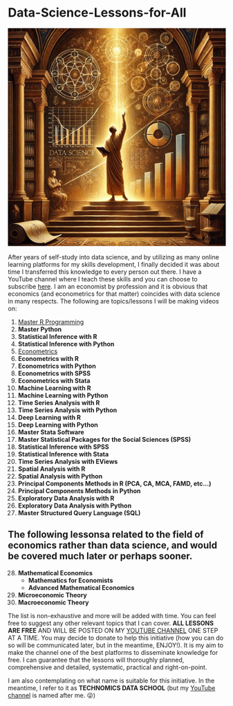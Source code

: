 # Data-Science-Lessons-for-All

<img src="https://github.com/elijah-appiah/Data-Science-Lessons-for-All/blob/main/data%20science%20painting.webp" alt="data science">

After years of self-study into data science, and by utilizing as many online learning platforms for my skills development, I finally decided it was about time I transferred this knowledge to every person out there. I have a YouTube channel where I teach these skills and you can choose to subscribe [here](https://www.youtube.com/c/ElijahAppiah). I am an economist by profession and it is obvious that economics (and econometrics for that matter) coincides with data science in many respects. The following are topics/lessons I will be making videos on:

1. [Master R Programming](https://github.com/elijah-appiah/Master-R-Programming)
2. **Master Python**
3. **Statistical Inference with R**
4. **Statistical Inference with Python**
5. [Econometrics](https://github.com/elijah-appiah/Econometrics)
6. **Econometrics with R**
7. **Econometrics with Python**
8. **Econometrics with SPSS**
9. **Econometrics with Stata**
10. **Machine Learning with R**
11. **Machine Learning with Python**
12. **Time Series Analysis with R**
13. **Time Series Analysis with Python**
14. **Deep Learning with R**
15. **Deep Learning with Python**
16. **Master Stata Software**
17. **Master Statistical Packages for the Social Sciences (SPSS)**
18. **Statistical Inference with SPSS**
19. **Statistical Inference with Stata**
20. **Time Series Analysis with EViews**
21. **Spatial Analysis with R**
22. **Spatial Analysis with Python**
23. **Principal Components Methods in R (PCA, CA, MCA, FAMD, etc…)**
24. **Principal Components Methods in Python**
25. **Exploratory Data Analysis with R**
26. **Exploratory Data Analysis with Python**
27. **Master Structured Query Language (SQL)**

## The following lessonsa related to the field of economics rather than data science, and would be covered much later or perhaps sooner.
28. **Mathematical Economics**
    - **Mathematics for Economists**
    - **Advanced Mathematical Economics**
30. **Microeconomic Theory**
31. **Macroeconomic Theory**

The list is non-exhaustive and more will be added with time. You can feel free to suggest any other relevant topics that I can cover. **ALL LESSONS ARE FREE** AND WILL BE POSTED ON MY [YOUTUBE CHANNEL](https://www.youtube.com/c/ElijahAppiah) ONE STEP AT A TIME. You may decide to donate to help this initiative (how you can do so will be communicated later, but in the meantime, ENJOY!). It is my aim to make the channel one of the best platforms to disseminate knowledge for free. I can guarantee that the lessons will thoroughly planned, comprehensive and detailed, systematic, practical and right-on-point.

I am also contemplating on what name is suitable for this initiative. In the meantime, I refer to it as **TECHNOMICS DATA SCHOOL** (but my [YouTube channel](https://www.youtube.com/c/ElijahAppiah) is named after me. 😜)
